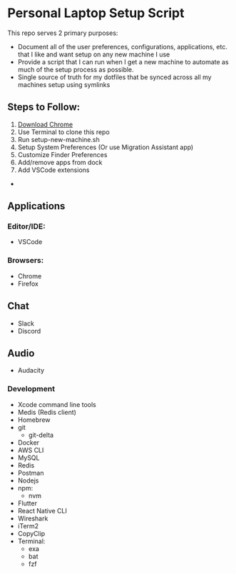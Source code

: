 # Personal Laptop Setup Script
This repo serves 2 primary purposes:
  - Document all of the user preferences, configurations, applications, etc. that I like and want setup on any new machine I use
  - Provide a script that I can run when I get a new machine to automate as much of the setup process as possible.
  - Single source of truth for my dotfiles that be synced across all my machines setup using symlinks


## Steps to Follow:
1. <a href="https://www.google.com/chrome/">Download Chrome</a>
2. Use Terminal to clone this repo
3. Run setup-new-machine.sh
4. Setup System Preferences (Or use Migration Assistant app)
5. Customize Finder Preferences
6. Add/remove apps from dock
7. Add VSCode extensions
  - 


## Applications
### Editor/IDE:
  - VSCode

### Browsers:
  - Chrome
  - Firefox

## Chat
  - Slack
  - Discord

## Audio
  - Audacity

### Development
  - Xcode command line tools
  - Medis (Redis client)
  - Homebrew
  - git
    - git-delta
  - Docker
  - AWS CLI
  - MySQL
  - Redis
  - Postman
  - Nodejs
  - npm:
    - nvm
  - Flutter
  - React Native CLI
  - Wireshark
  - iTerm2
  - CopyClip
  - Terminal:
    - exa
    - bat
    - fzf
